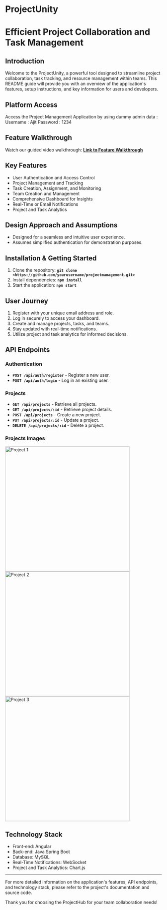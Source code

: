 # **ProjectUnity**

# **Efficient Project Collaboration and Task Management**

## **Introduction**

Welcome to the ProjectUnity, a powerful tool designed to streamline project collaboration, task tracking, and resource management within teams. This README guide will provide you with an overview of the application's features, setup instructions, and key information for users and developers.

## **Platform Access**

Access the Project Management Application by using dummy admin data :
Username : Ajit
Password : 1234

## **Feature Walkthrough**

Watch our guided video walkthrough: **[Link to Feature Walkthrough](https://youtube-link-to-walkthrough/)**

## **Key Features**

- User Authentication and Access Control
- Project Management and Tracking
- Task Creation, Assignment, and Monitoring
- Team Creation and Management
- Comprehensive Dashboard for Insights
- Real-Time or Email Notifications
- Project and Task Analytics

## **Design Approach and Assumptions**

- Designed for a seamless and intuitive user experience.
- Assumes simplified authentication for demonstration purposes.

## **Installation & Getting Started**

1. Clone the repository: **`git clone <https://github.com/yourusername/projectmanagement.git>`**
2. Install dependencies: **`npm install`**
3. Start the application: **`npm start`**

## **User Journey**

1. Register with your unique email address and role.
2. Log in securely to access your dashboard.
3. Create and manage projects, tasks, and teams.
4. Stay updated with real-time notifications.
5. Utilize project and task analytics for informed decisions.

## **API Endpoints**

### **Authentication**

- **`POST /api/auth/register`** - Register a new user.
- **`POST /api/auth/login`** - Log in an existing user.

### **Projects**

- **`GET /api/projects`** - Retrieve all projects.
- **`GET /api/projects/:id`** - Retrieve project details.
- **`POST /api/projects`** - Create a new project.
- **`PUT /api/projects/:id`** - Update a project.
- **`DELETE /api/projects/:id`** - Delete a project.

### Projects Images
 <img src="https://drive.google.com/file/d/1Uc958X-z3Lx2ItO34p3qRmB3_d5hii-u/view?usp=drive_link" alt="Project 1" width="400">
 <img src="https://drive.google.com/file/d/1yXDsm2rSu7rieFDj3MjFKJ9tWIN6A5Fp/view?usp=drive_link" alt="Project 2" width="400">
 <img src="https://drive.google.com/file/d/1GPNseGo5jS7H6LhfI_OQXxWiMmIfn6y9/view?usp=drive_link" alt="Project 3" width="400">

## **Technology Stack**

- Front-end: Angular
- Back-end: Java Spring Boot
- Database: MySQL
- Real-Time Notifications: WebSocket
- Project and Task Analytics: Chart.js

---

For more detailed information on the application's features, API endpoints, and technology stack, please refer to the project's documentation and source code.

Thank you for choosing the ProjectHub for your team collaboration needs!
